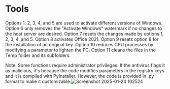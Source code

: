 # Tools
Options 1, 2, 3, 4, and 5 are used to activate different versions of Windows. 
Option 6 only removes the "Activate Windows" watermark if no changes to the host server are desired. 
Option 7 resets the changes made by options 1, 2, 3, 4, and 5. 
Option 8 activates Office 2021. 
Option 9 resets option 8 for the installation of an original key. 
Option 10 reduces CPU processes by modifying a parameter to lighten the PC. 
Option 11 cleans the files in the Temp folder and its subfolders.

Note: Some functions require administrator privileges. If the antivirus flags it as malicious, it's because the code modifies parameters in the registry keys and it is compiled with PyInstaller. However, the code is provided in .py format to make it customizable.![Screenshot 2025-01-24 102524](https://github.com/user-attachments/assets/29c218e1-c7bd-453e-b835-caa127c84f16)
